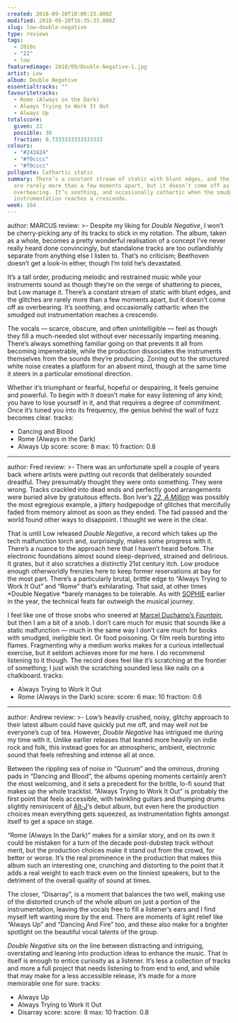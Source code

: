 ```yaml
---
created: 2018-09-20T10:00:23.000Z
modified: 2018-09-28T16:35:33.000Z
slug: low-double-negative
type: reviews
tags:
  - 2010s
  - "22"
  - low
featuredimage: 2018/09/Double-Negative-1.jpg
artist: Low
album: Double Negative
essentialtracks: ""
favouritetracks:
  - Rome (Always in the Dark)
  - Always Trying to Work It Out
  - Always Up
totalscore:
  given: 22
  possible: 30
  fraction: 0.7333333333333333
colours:
  - "#242424"
  - "#f0cccc"
  - "#f0cccc"
pullquote: Cathartic static
summary: There’s a constant stream of static with blunt edges, and the glitches
  are rarely more than a few moments apart, but it doesn’t come off as
  overbearing. It’s soothing, and occasionally cathartic when the smudged out
  instrumentation reaches a crescendo.
week: 164
---
```

author: MARCUS
review: >-
  Despite my liking for *Double Negative*, I won’t be cherry-picking any of its
  tracks to stick in my rotation. The album, taken as a whole, becomes a pretty
  wonderful realisation of a concept I’ve never really heard done convincingly,
  but standalone tracks are too outlandishly separate from anything else I
  listen to. That’s no criticism; Beethoven doesn’t get a look-in either, though
  I’m told he’s devastated.

  It’s a tall order, producing melodic and restrained music while your instruments sound as though they’re on the verge of shattering to pieces, but Low manage it. There’s a constant stream of static with blunt edges, and the glitches are rarely more than a few moments apart, but it doesn’t come off as overbearing. It’s soothing, and occasionally cathartic when the smudged out instrumentation reaches a crescendo.

  The vocals — scarce, obscure, and often unintelligible — feel as though they fill a much-needed slot without ever necessarily imparting meaning. There’s always something familiar going on that prevents it all from becoming impenetrable, while the production dissociates the instruments themselves from the sounds they’re producing. Zoning out to the structured white noise creates a platform for an absent mind, though at the same time it steers in a particular emotional direction.

  Whether it’s triumphant or fearful, hopeful or despairing, it feels genuine and powerful. To begin with it doesn’t make for easy listening of any kind; you have to lose yourself in it, and that requires a degree of commitment. Once it’s tuned you into its frequency, the genius behind the wall of fuzz becomes clear.
tracks:
  - Dancing and Blood
  - ­­Rome (Always in the Dark)
  - ­­Always Up
score:
  score: 8
  max: 10
  fraction: 0.8
---
author: Fred
review: >-
  There was an unfortunate spell a couple of years back where artists were
  putting out records that deliberately sounded dreadful. They presumably
  thought they were onto something. They were wrong. Tracks crackled into dead
  ends and perfectly good arrangements were buried alive by gratuitous effects.
  Bon Iver’s [*22, A
  Million*](<https://audioxide.com/reviews/bon-iver-22-a-million/>) was possibly
  the most egregious example, a jittery hodgepodge of glitches that mercifully
  faded from memory almost as soon as they ended. The fad passed and the world
  found other ways to disappoint. I thought we were in the clear.

  That is until Low released *Double Negative*, a record which takes up the tech malfunction torch and, surprisingly, makes some progress with it. There’s a nuance to the approach here that I haven’t heard before. The electronic foundations almost sound sleep-deprived, strained and delirious. It grates, but it also scratches a distinctly 21st century itch. Low produce enough otherworldly frenzies here to keep former reservations at bay for the most part. There’s a particularly brutal, brittle edge to “Always Trying to Work It Out” and “Rome” that’s exhilarating. That said, at other times *Double Negative *barely manages to be tolerable. As with [SOPHIE](<https://audioxide.com/reviews/sophie-oil-of-every-pearls-uninsides/>) earlier in the year, the technical feats far outweigh the musical journey.

  I feel like one of those snobs who sneered at [Marcel Duchamp’s *Fountain*](<https://en.wikipedia.org/wiki/Fountain_(Duchamp)>), but then I am a bit of a snob. I don’t care much for music that sounds like a static malfunction — much in the same way I don’t care much for books with smudged, ineligible text. Or food poisoning. Or film reels bursting into flames. Fragmenting why a medium works makes for a curious intellectual exercise, but it seldom achieves more for me here. I do recommend listening to it though. The record does feel like it’s scratching at the frontier of something; I just wish the scratching sounded less like nails on a chalkboard.
tracks:
  - Always Trying to Work It Out
  - ­­Rome (Always in the Dark)
score:
  score: 6
  max: 10
  fraction: 0.6
---
author: Andrew
review: >-
  Low’s heavily crushed, noisy, glitchy approach to their latest album could
  have quickly put me off, and may well not be everyone’s cup of tea. However,
  *Double Negative* has intrigued me during my time with it. Unlike earlier
  releases that leaned more heavily on indie rock and folk, this instead goes
  for an atmospheric, ambient, electronic sound that feels refreshing and
  intense all at once.

  Between the rippling sea of noise in “Quorum” and the ominous, droning pads in “Dancing and Blood”, the albums opening moments certainly aren’t the most welcoming, and it sets a precedent for the brittle, lo-fi sound that makes up the whole tracklist. “Always Trying to Work It Out” is probably the first point that feels accessible, with twinkling guitars and thumping drums slightly reminiscent of [Alt-J](<https://audioxide.com/reviews/alt-j-relaxer/>)‘s debut album, but even here the production choices mean everything gets squeezed, as instrumentation fights amongst itself to get a space on stage.

  “Rome (Always In the Dark)” makes for a similar story, and on its own it could be mistaken for a turn of the decade post-dubstep track without merit, but the production choices make it stand out from the crowd, for better or worse. It’s the real prominence in the production that makes this album such an interesting one, crunching and distorting to the point that it adds a real weight to each track even on the tinniest speakers, but to the detriment of the overall quality of sound at times.

  The closer, “Disarray”, is a moment that balances the two well, making use of the distorted crunch of the whole album on just a portion of the instrumentation, leaving the vocals free to fill a listener’s ears and I find myself left wanting more by the end. There are moments of light relief like “Always Up” and “Dancing And Fire” too, and these also make for a brighter spotlight on the beautiful vocal talents of the group.

  *Double Negative* sits on the line between distracting and intriguing, overstating and leaning into production ideas to enhance the music. That in itself is enough to entice curiosity as a listener. It’s less a collection of tracks and more a full project that needs listening to from end to end, and while that may make for a less accessible release, it’s made for a more memorable one for sure.
tracks:
  - Always Up
  - ­­Always Trying to Work It Out
  - ­­Disarray
score:
  score: 8
  max: 10
  fraction: 0.8

